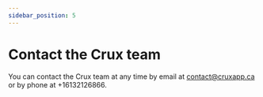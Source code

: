 ```yaml
---
sidebar_position: 5
---
```


# Contact the Crux team

You can contact the Crux team at any time by email at [contact@cruxapp.ca](contact@cruxapp.ca) or by phone at +16132126866.

